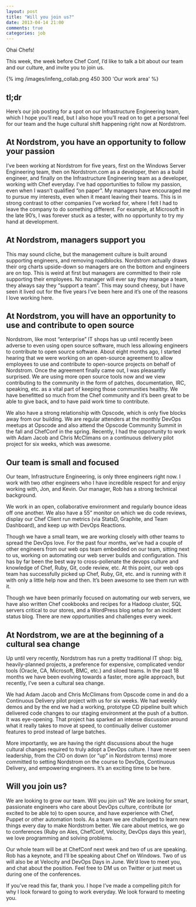 ```yaml
---
layout: post
title: "Will you join us?"
date: 2013-04-14 21:00
comments: true
categories: job
---
```

Ohai Chefs!

This week, the week before Chef Conf, I’d like to talk a bit about our team and our culture, and invite you to join us.

{% img /images/infeng_collab.png 450 300 'Our work area' %}

## tl;dr

Here’s our job posting for a spot on our Infrastructure Engineering team, which I hope you’ll read, but I also hope you’ll read on to get a personal feel for our team and the huge cultural shift happening right now at Nordstrom.

## At Nordstrom, you have an opportunity to follow your passion

I’ve been working at Nordstrom for five years, first on the Windows Server Engineering team, then on Nordstrom.com as a developer, then as a build engineer, and finally on the Infrastructure Engineering team as a developer, working with Chef everyday. I’ve had opportunities to follow my passion, even when I wasn’t qualified “on paper”. My managers have encouraged me to pursue my interests, even when it meant leaving their teams. This is in strong contrast to other companies I’ve worked for, where I felt I had to leave the company to do something different. For example, at Microsoft in the late 90’s, I was forever stuck as a tester, with no opportunity to try my hand at development.

## At Nordstrom, managers support you

This may sound cliche, but the management culture is built around supporting engineers, and removing roadblocks. Nordstrom actually draws their org charts upside-down so managers are on the bottom and engineers are on top. This is weird at first but managers are committed to their role supporting their employees. No manager will ever say they manage a team, they always say they “support a team”. This may sound cheesy, but I have seen it lived out for the five years I’ve been here and it’s one of the reasons I love working here.

## At Nordstrom, you will have an opportunity to use and contribute to open source

Nordstrom, like most “enterprise” IT shops has up until recently been adverse to even using open source software, much less allowing engineers to contribute to open source software. About eight months ago, I started hearing that we were working on an open-source agreement to allow employees to use and contribute to open-source projects on behalf of Nordstrom. Once the agreement finally came out, I was pleasantly surprised. We are using more open source tools now and we view contributing to the community in the form of patches, documentation, IRC, speaking, etc. as a vital part of keeping those communities healthy. We have benefitted so much from the Chef community and it’s been great to be able to give back, and to have paid work time to contribute.

We also have a strong relationship with Opscode, which is only five blocks away from our building. We are regular attenders at the monthly DevOps meetups at Opscode and also attend the Opscode Community Summit in the fall and ChefConf in the spring. Recently, I had the opportunity to work with Adam Jacob and Chris McClimans on a continuous delivery pilot project for six weeks, which was awesome.

## Our team is small and focused

Our team, Infrastructure Engineering, is only three engineers right now. I work with two other engineers who I have incredible respect for and enjoy working with, Jon, and Kevin. Our manager, Rob has a strong technical background.

We work in an open, collaborative environment and regularly bounce ideas off one another. We also have a 55” monitor on which we do code reviews, display our Chef Client run metrics (via StatsD, Graphite, and Team Dashboard), and keep up with DevOps Reactions.

Though we have a small team, we are working closely with other teams to spread the DevOps love. For the past four months, we’ve had a couple of other engineers from our web ops team embedded on our team, sitting next to us, working on automating our web server builds and configuration. This has by far been the best way to cross-pollenate the devops culture and knowledge of Chef, Ruby, Git, code review, etc. At this point, our web ops team has successfully picked up Chef, Ruby, Git, etc. and is running with it with only a little help now and then. It’s been awesome to see them run with it.

Though we have been primarily focused on automating our web servers, we have also written Chef cookbooks and recipes for a Hadoop cluster, SQL servers critical to our stores, and a WordPress blog setup for an incident status blog. There are new opportunities and challenges every week.

## At Nordstrom, we are at the beginning of a cultural sea change

Up until very recently, Nordstrom has run a pretty traditional IT shop: big, heavily-planned projects, a preference for expensive, complicated vendor tools (Oracle, CA, Microsoft, BMC, etc.) and siloed teams. In the past 18 months we have been evolving towards a faster, more agile approach, but recently, I’ve seen a cultural sea change.

We had Adam Jacob and Chris McClimans from Opscode come in and do a Continuous Delivery pilot project with us for six weeks. We had weekly demos and by the end we had a working, prototype CD pipeline built which delivered code changes to our staging environment at the push of a button. It was eye-opening. That project has sparked an intense discussion around what it really takes to move at speed, to continually deliver customer features to prod instead of large batches.

More importantly, we are having the right discussions about the huge cultural changes required to truly adopt a DevOps culture. I have never seen leadership, from the CIO on down (or “up” in Nordstrom terms) more committed to setting Nordstrom on the course to DevOps, Continuous Delivery, and empowering engineers. It’s an exciting time to be here.

## Will you join us?

We are looking to grow our team. Will you join us? We are looking for smart, passionate engineers who care about DevOps culture, contribute (or excited to be able to) to open source, and have experience with Chef, Puppet or other automation tools. As a team we are challenged to learn new things every day to make Nordstrom better. We care about metrics, we go to conferences (Ruby on Ales, ChefConf, Velocity, DevOps days this year), we love programming and solving problems.

Our whole team will be at ChefConf next week and two of us are speaking. Rob has a keynote, and I’ll be speaking about Chef on Windows. Two of us will also be at Velocity and DevOps Days in June. We’d love to meet you, and chat about the position. Feel free to DM us on Twitter or just meet us during one of the conferences.

If you’ve read this far, thank you. I hope I’ve made a compelling pitch for why I look forward to going to work everyday. We look forward to meeting you.
